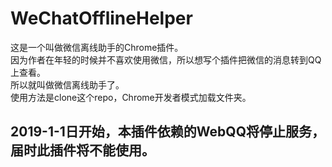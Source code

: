 # WeChatOfflineHelper

这是一个叫做微信离线助手的Chrome插件。</br>
因为作者在年轻的时候并不喜欢使用微信，所以想写个插件把微信的消息转到QQ上查看。</br>
所以就叫做微信离线助手了。</br>
使用方法是clone这个repo，Chrome开发者模式加载文件夹。
</br>

## 2019-1-1日开始，本插件依赖的WebQQ将停止服务，届时此插件将不能使用。
